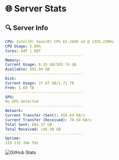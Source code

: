 # 🌐 Server Stats
## 🔍 Server Info
```yaml
CPU: Intel(R) Xeon(R) CPU E5-2699 v4 @ 1356.25MHz
CPU Usage: 5.80%
Cores: 44P | 88T
-----------------------------------
Memory:
Current Usage: 8.35 GB/503.74 GB
Available: 491.94 GB
-----------------------------------
Disk:
Current Usage: 27.67 GB/1.71 TB
Free: 1.60 TB
-----------------------------------
GPU:
No GPU detected
-----------------------------------
Network:
Current Transfer (Sent): 458.69 KB/s
Current Transfer (Received): 70.34 KB/s
Total Sent: 684.37 GB
Total Received: 146.50 GB
-----------------------------------
Uptime:
12d 21h 39m 59s
```
![GitHub Stats](https://img.shields.io/badge/Updated-2025-05-02_14:48:47-blue)